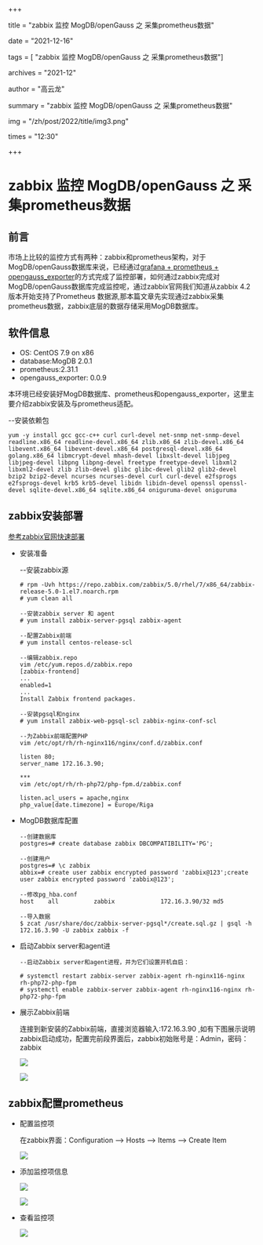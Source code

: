 +++

title =  "zabbix 监控 MogDB/openGauss 之 采集prometheus数据" 

date = "2021-12-16" 

tags = [ "zabbix 监控 MogDB/openGauss 之 采集prometheus数据"] 

archives = "2021-12" 

author = "高云龙" 

summary = "zabbix 监控 MogDB/openGauss 之 采集prometheus数据"

img = "/zh/post/2022/title/img3.png" 

times = "12:30"

+++

# zabbix 监控 MogDB/openGauss 之 采集prometheus数据<a name="ZH-CN_TOPIC_0000001232574679"></a>

## 前言<a name="section175561940132015"></a>

市场上比较的监控方式有两种：zabbix和prometheus架构，对于MogDB/openGauss数据库来说，已经通过[grafana + prometheus + opengauss\_exporter](https://www.modb.pro/db/173483)的方式完成了监控部署，如何通过zabbix完成对MogDB/openGauss数据库完成监控呢，通过zabbix官网我们知道从zabbix 4.2版本开始支持了Prometheus 数据源,那本篇文章先实现通过zabbix采集prometheus数据，zabbix底层的数据存储采用MogDB数据库。

## 软件信息<a name="section1230142917243"></a>

-   OS: CentOS 7.9 on x86
-   database:MogDB 2.0.1
-   prometheus:2.31.1
-   opengauss\_exporter: 0.0.9

本环境已经安装好MogDB数据库、prometheus和opengauss\_exporter，这里主要介绍zabbix安装及与prometheus适配。

--安装依赖包

```
yum -y install gcc gcc-c++ curl curl-devel net-snmp net-snmp-devel readline.x86_64 readline-devel.x86_64 zlib.x86_64 zlib-devel.x86_64 libevent.x86_64 libevent-devel.x86_64 postgresql-devel.x86_64 golang.x86_64 libmcrypt-devel mhash-devel libxslt-devel libjpeg libjpeg-devel libpng libpng-devel freetype freetype-devel libxml2 libxml2-devel zlib zlib-devel glibc glibc-devel glib2 glib2-devel bzip2 bzip2-devel ncurses ncurses-devel curl curl-devel e2fsprogs e2fsprogs-devel krb5 krb5-devel libidn libidn-devel openssl openssl-devel sqlite-devel.x86_64 sqlite.x86_64 oniguruma-devel oniguruma
```

## zabbix安装部署<a name="section565345162510"></a>

[参考zabbix官网快速部署](https://www.zabbix.com/cn/download?zabbix=5.0&os_distribution=centos&os_version=7&db=postgresql&ws=nginx)

-   安装准备

    --安装zabbix源

    ```
    # rpm -Uvh https://repo.zabbix.com/zabbix/5.0/rhel/7/x86_64/zabbix-release-5.0-1.el7.noarch.rpm
    # yum clean all
    
    --安装zabbix server 和 agent
    # yum install zabbix-server-pgsql zabbix-agent
    
    --配置Zabbix前端
    # yum install centos-release-scl
    
    --编辑zabbix.repo
    vim /etc/yum.repos.d/zabbix.repo
    [zabbix-frontend]
    ...
    enabled=1
    ...
    Install Zabbix frontend packages.
    
    --安装pgsql和nginx
    # yum install zabbix-web-pgsql-scl zabbix-nginx-conf-scl
    
    --为Zabbix前端配置PHP
    vim /etc/opt/rh/rh-nginx116/nginx/conf.d/zabbix.conf
    
    listen 80;
    server_name 172.16.3.90;
    
    ***
    vim /etc/opt/rh/rh-php72/php-fpm.d/zabbix.conf
    
    listen.acl_users = apache,nginx
    php_value[date.timezone] = Europe/Riga
    ```


-   MogDB数据库配置

    ```
    --创建数据库
    postgres=# create database zabbix DBCOMPATIBILITY='PG';
    
    --创建用户
    postgres=# \c zabbix
    abbix=# create user zabbix encrypted password 'zabbix@123';create user zabbix encrypted password 'zabbix@123';
    
    --修改pg_hba.conf
    host    all          zabbix             172.16.3.90/32 md5
    
    --导入数据
    $ zcat /usr/share/doc/zabbix-server-pgsql*/create.sql.gz | gsql -h 172.16.3.90 -U zabbix zabbix -f
    
    ```


-   启动Zabbix server和agent进

    ```
    --启动Zabbix server和agent进程，并为它们设置开机自启：
    
    # systemctl restart zabbix-server zabbix-agent rh-nginx116-nginx rh-php72-php-fpm
    # systemctl enable zabbix-server zabbix-agent rh-nginx116-nginx rh-php72-php-fpm
    ```

-   展示Zabbix前端

    连接到新安装的Zabbix前端，直接浏览器输入:172.16.3.90 ,如有下图展示说明zabbix启动成功，配置完前段界面后，zabbix初始账号是：Admin，密码：zabbix

    ![](figures/20211203-7294cdd5-5b8a-41dd-9558-468c56d0e49d.png)

    ![](figures/20211203-8632d683-5aa7-4e1f-907c-3952796968f4.png)


## zabbix配置prometheus<a name="section7237105902616"></a>

-   配置监控项

    在zabbix界面：Configuration --\> Hosts --\> Items --\> Create Item

    ![](figures/20211216-cd0ca2d6-dd3c-41d5-9643-775edc3e9035.png)

-   添加监控项信息

    ![](figures/20211216-05611555-f74d-47d5-8057-a86a6fd5e38f.png)

    ![](figures/20211216-2e9cd439-b92e-4fcd-8180-ef7096c80a16.png)

-   查看监控项

    ![](figures/20211216-b9c6b9ce-6a77-4ce0-a064-291015801db2.png)


